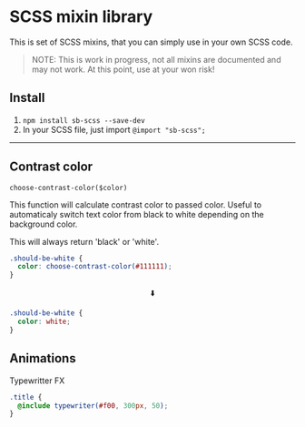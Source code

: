 # SCSS mixin library

This is set of SCSS mixins, that you can simply use in your own SCSS code.
> NOTE: This is work in progress, not all mixins are documented and may not work. At this point, use at your won risk!

## Install

1. `npm install sb-scss --save-dev`
2. In your SCSS file, just import `@import "sb-scss";`

---

## Contrast color

`choose-contrast-color($color)`

This function will calculate contrast color to passed color. Useful to automaticaly switch text color from black to white depending on the background color.

This will always return 'black' or 'white'.

```scss
.should-be-white {
  color: choose-contrast-color(#111111);
}
```

<p align="center">⬇️</p>

```css
.should-be-white {
  color: white;
}
```

## Animations

Typewritter FX

```scss
.title {
  @include typewriter(#f00, 300px, 50);
}
```
